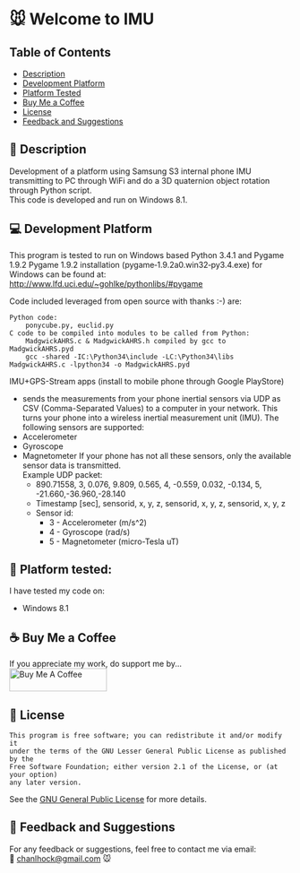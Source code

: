 # :mouse: Welcome to IMU

## Table of Contents
- [Description](#scroll-description)
- [Development Platform](#computer-development-platform)
- [Platform Tested](#iphone-platform-tested)
- [Buy Me a Coffee](#coffee-buy-me-a-coffee)
- [License](#page_with_curl-license)
- [Feedback and Suggestions](#speech_balloon-feedback-and-suggestions)

## :scroll: Description
Development of a platform using Samsung S3 internal phone IMU transmitting to PC through WiFi and do a 3D quaternion object rotation through Python script.  
This code is developed and run on Windows 8.1.

## :computer: Development Platform
This program is tested to run on Windows based Python 3.4.1 and Pygame 1.9.2
Pygame 1.9.2 installation (pygame‑1.9.2a0.win32‑py3.4.exe) for Windows can be found at:
http://www.lfd.uci.edu/~gohlke/pythonlibs/#pygame

Code included leveraged from open source with thanks :-) are:
```
Python code:
	ponycube.py, euclid.py
C code to be compiled into modules to be called from Python:
	MadgwickAHRS.c & MadgwickAHRS.h compiled by gcc to MadgwickAHRS.pyd 
	gcc -shared -IC:\Python34\include -LC:\Python34\libs MadgwickAHRS.c -lpython34 -o MadgwickAHRS.pyd 
```
IMU+GPS-Stream apps (install to mobile phone through Google PlayStore)
- sends the measurements from your phone inertial sensors via UDP as CSV (Comma-Separated Values) to a computer in your network.
This turns your phone into a wireless inertial measurement unit (IMU).
The following sensors are supported:
- Accelerometer
- Gyroscope
- Magnetometer
If your phone has not all these sensors, only the available sensor data is transmitted.<br>
Example UDP packet:<br>
	- 890.71558, 3, 0.076, 9.809, 0.565, 4, -0.559, 0.032, -0.134, 5, -21.660,-36.960,-28.140<br>
	- Timestamp [sec], sensorid, x, y, z, sensorid, x, y, z, sensorid, x, y, z<br>
	- Sensor id:
		- 3 - Accelerometer (m/s^2)
		- 4 - Gyroscope (rad/s)
		- 5 - Magnetometer (micro-Tesla uT)

## :iphone: Platform tested:
I have tested my code on:
- Windows 8.1

## :coffee: Buy Me a Coffee
If you appreciate my work, do support me by...<br>
<a href="https://www.buymeacoffee.com/chanlhock" target="_blank"><img src="https://cdn.buymeacoffee.com/buttons/default-yellow.png" alt="Buy Me A Coffee" height="41" width="174"></a>
  
## :page_with_curl: License
```
This program is free software; you can redistribute it and/or modify it 
under the terms of the GNU Lesser General Public License as published by the 
Free Software Foundation; either version 2.1 of the License, or (at your option) 
any later version.
```
See the [GNU General Public License](LICENSE) for more details.

## :speech_balloon: Feedback and Suggestions
For any feedback or suggestions, feel free to contact me via email:\
:email: chanlhock@gmail.com :mouse:

